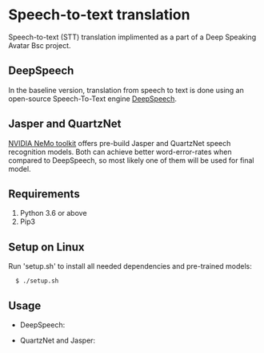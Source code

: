 # Speech-to-text translation
Speech-to-text (STT) translation implimented as a part of a Deep Speaking Avatar Bsc project.

## DeepSpeech
In the baseline version, translation from speech to text is done using an open-source Speech-To-Text engine [DeepSpeech](https://github.com/mozilla/DeepSpeech). 

## Jasper and QuartzNet
[NVIDIA NeMo toolkit](https://github.com/NVIDIA/NeMo) offers pre-build Jasper and QuartzNet speech recognition models. Both can achieve better word-error-rates when compared to DeepSpeech, so most likely one of them will be used for final model.

## Requirements
1. Python 3.6 or above
2. Pip3

## Setup on Linux
 Run 'setup.sh' to install all needed dependencies and pre-trained models:
 ``` 
   $ ./setup.sh
   ```

## Usage
* DeepSpeech:

* QuartzNet and Jasper:
